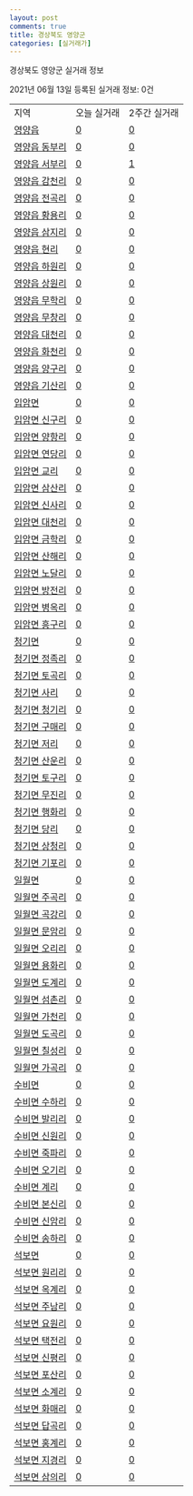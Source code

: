 ```yaml
---
layout: post
comments: true
title: 경상북도 영양군
categories: [실거래가]
---
```


경상북도 영양군 실거래 정보

2021년 06월 13일 등록된 실거래 정보: 0건


<table class="sortable">
  <tr>
    <td>지역</td>
    <td>오늘 실거래</td>
    <td>2주간 실거래</td>
  </tr>

  
  <tr class="item">
    <td><a href="4776025000.html">영양읍</a></td>
    <td><a href="4776025000.html">0</a></td>
    <td><a href="4776025000.html">0</a></td>
  </tr>
    

  <tr class="item">
    <td><a href="4776025021.html">영양읍 동부리</a></td>
    <td><a href="4776025021.html">0</a></td>
    <td><a href="4776025021.html">0</a></td>
  </tr>
    

  <tr class="item">
    <td><a href="4776025022.html">영양읍 서부리</a></td>
    <td><a href="4776025022.html">0</a></td>
    <td><a href="4776025022.html">1</a></td>
  </tr>
    

  <tr class="item">
    <td><a href="4776025023.html">영양읍 감천리</a></td>
    <td><a href="4776025023.html">0</a></td>
    <td><a href="4776025023.html">0</a></td>
  </tr>
    

  <tr class="item">
    <td><a href="4776025024.html">영양읍 전곡리</a></td>
    <td><a href="4776025024.html">0</a></td>
    <td><a href="4776025024.html">0</a></td>
  </tr>
    

  <tr class="item">
    <td><a href="4776025025.html">영양읍 황용리</a></td>
    <td><a href="4776025025.html">0</a></td>
    <td><a href="4776025025.html">0</a></td>
  </tr>
    

  <tr class="item">
    <td><a href="4776025026.html">영양읍 삼지리</a></td>
    <td><a href="4776025026.html">0</a></td>
    <td><a href="4776025026.html">0</a></td>
  </tr>
    

  <tr class="item">
    <td><a href="4776025027.html">영양읍 현리</a></td>
    <td><a href="4776025027.html">0</a></td>
    <td><a href="4776025027.html">0</a></td>
  </tr>
    

  <tr class="item">
    <td><a href="4776025028.html">영양읍 하원리</a></td>
    <td><a href="4776025028.html">0</a></td>
    <td><a href="4776025028.html">0</a></td>
  </tr>
    

  <tr class="item">
    <td><a href="4776025029.html">영양읍 상원리</a></td>
    <td><a href="4776025029.html">0</a></td>
    <td><a href="4776025029.html">0</a></td>
  </tr>
    

  <tr class="item">
    <td><a href="4776025030.html">영양읍 무학리</a></td>
    <td><a href="4776025030.html">0</a></td>
    <td><a href="4776025030.html">0</a></td>
  </tr>
    

  <tr class="item">
    <td><a href="4776025031.html">영양읍 무창리</a></td>
    <td><a href="4776025031.html">0</a></td>
    <td><a href="4776025031.html">0</a></td>
  </tr>
    

  <tr class="item">
    <td><a href="4776025032.html">영양읍 대천리</a></td>
    <td><a href="4776025032.html">0</a></td>
    <td><a href="4776025032.html">0</a></td>
  </tr>
    

  <tr class="item">
    <td><a href="4776025033.html">영양읍 화천리</a></td>
    <td><a href="4776025033.html">0</a></td>
    <td><a href="4776025033.html">0</a></td>
  </tr>
    

  <tr class="item">
    <td><a href="4776025034.html">영양읍 양구리</a></td>
    <td><a href="4776025034.html">0</a></td>
    <td><a href="4776025034.html">0</a></td>
  </tr>
    

  <tr class="item">
    <td><a href="4776025035.html">영양읍 기산리</a></td>
    <td><a href="4776025035.html">0</a></td>
    <td><a href="4776025035.html">0</a></td>
  </tr>
    

  <tr class="item">
    <td><a href="4776031000.html">입암면</a></td>
    <td><a href="4776031000.html">0</a></td>
    <td><a href="4776031000.html">0</a></td>
  </tr>
    

  <tr class="item">
    <td><a href="4776031034.html">입암면 신구리</a></td>
    <td><a href="4776031034.html">0</a></td>
    <td><a href="4776031034.html">0</a></td>
  </tr>
    

  <tr class="item">
    <td><a href="4776031035.html">입암면 양항리</a></td>
    <td><a href="4776031035.html">0</a></td>
    <td><a href="4776031035.html">0</a></td>
  </tr>
    

  <tr class="item">
    <td><a href="4776031036.html">입암면 연당리</a></td>
    <td><a href="4776031036.html">0</a></td>
    <td><a href="4776031036.html">0</a></td>
  </tr>
    

  <tr class="item">
    <td><a href="4776031037.html">입암면 교리</a></td>
    <td><a href="4776031037.html">0</a></td>
    <td><a href="4776031037.html">0</a></td>
  </tr>
    

  <tr class="item">
    <td><a href="4776031038.html">입암면 삼산리</a></td>
    <td><a href="4776031038.html">0</a></td>
    <td><a href="4776031038.html">0</a></td>
  </tr>
    

  <tr class="item">
    <td><a href="4776031039.html">입암면 신사리</a></td>
    <td><a href="4776031039.html">0</a></td>
    <td><a href="4776031039.html">0</a></td>
  </tr>
    

  <tr class="item">
    <td><a href="4776031040.html">입암면 대천리</a></td>
    <td><a href="4776031040.html">0</a></td>
    <td><a href="4776031040.html">0</a></td>
  </tr>
    

  <tr class="item">
    <td><a href="4776031041.html">입암면 금학리</a></td>
    <td><a href="4776031041.html">0</a></td>
    <td><a href="4776031041.html">0</a></td>
  </tr>
    

  <tr class="item">
    <td><a href="4776031042.html">입암면 산해리</a></td>
    <td><a href="4776031042.html">0</a></td>
    <td><a href="4776031042.html">0</a></td>
  </tr>
    

  <tr class="item">
    <td><a href="4776031043.html">입암면 노달리</a></td>
    <td><a href="4776031043.html">0</a></td>
    <td><a href="4776031043.html">0</a></td>
  </tr>
    

  <tr class="item">
    <td><a href="4776031044.html">입암면 방전리</a></td>
    <td><a href="4776031044.html">0</a></td>
    <td><a href="4776031044.html">0</a></td>
  </tr>
    

  <tr class="item">
    <td><a href="4776031045.html">입암면 병옥리</a></td>
    <td><a href="4776031045.html">0</a></td>
    <td><a href="4776031045.html">0</a></td>
  </tr>
    

  <tr class="item">
    <td><a href="4776031046.html">입암면 흥구리</a></td>
    <td><a href="4776031046.html">0</a></td>
    <td><a href="4776031046.html">0</a></td>
  </tr>
    

  <tr class="item">
    <td><a href="4776032000.html">청기면</a></td>
    <td><a href="4776032000.html">0</a></td>
    <td><a href="4776032000.html">0</a></td>
  </tr>
    

  <tr class="item">
    <td><a href="4776032034.html">청기면 정족리</a></td>
    <td><a href="4776032034.html">0</a></td>
    <td><a href="4776032034.html">0</a></td>
  </tr>
    

  <tr class="item">
    <td><a href="4776032035.html">청기면 토곡리</a></td>
    <td><a href="4776032035.html">0</a></td>
    <td><a href="4776032035.html">0</a></td>
  </tr>
    

  <tr class="item">
    <td><a href="4776032036.html">청기면 사리</a></td>
    <td><a href="4776032036.html">0</a></td>
    <td><a href="4776032036.html">0</a></td>
  </tr>
    

  <tr class="item">
    <td><a href="4776032037.html">청기면 청기리</a></td>
    <td><a href="4776032037.html">0</a></td>
    <td><a href="4776032037.html">0</a></td>
  </tr>
    

  <tr class="item">
    <td><a href="4776032038.html">청기면 구매리</a></td>
    <td><a href="4776032038.html">0</a></td>
    <td><a href="4776032038.html">0</a></td>
  </tr>
    

  <tr class="item">
    <td><a href="4776032039.html">청기면 저리</a></td>
    <td><a href="4776032039.html">0</a></td>
    <td><a href="4776032039.html">0</a></td>
  </tr>
    

  <tr class="item">
    <td><a href="4776032040.html">청기면 산운리</a></td>
    <td><a href="4776032040.html">0</a></td>
    <td><a href="4776032040.html">0</a></td>
  </tr>
    

  <tr class="item">
    <td><a href="4776032041.html">청기면 토구리</a></td>
    <td><a href="4776032041.html">0</a></td>
    <td><a href="4776032041.html">0</a></td>
  </tr>
    

  <tr class="item">
    <td><a href="4776032042.html">청기면 무진리</a></td>
    <td><a href="4776032042.html">0</a></td>
    <td><a href="4776032042.html">0</a></td>
  </tr>
    

  <tr class="item">
    <td><a href="4776032043.html">청기면 행화리</a></td>
    <td><a href="4776032043.html">0</a></td>
    <td><a href="4776032043.html">0</a></td>
  </tr>
    

  <tr class="item">
    <td><a href="4776032044.html">청기면 당리</a></td>
    <td><a href="4776032044.html">0</a></td>
    <td><a href="4776032044.html">0</a></td>
  </tr>
    

  <tr class="item">
    <td><a href="4776032045.html">청기면 상청리</a></td>
    <td><a href="4776032045.html">0</a></td>
    <td><a href="4776032045.html">0</a></td>
  </tr>
    

  <tr class="item">
    <td><a href="4776032046.html">청기면 기포리</a></td>
    <td><a href="4776032046.html">0</a></td>
    <td><a href="4776032046.html">0</a></td>
  </tr>
    

  <tr class="item">
    <td><a href="4776033000.html">일월면</a></td>
    <td><a href="4776033000.html">0</a></td>
    <td><a href="4776033000.html">0</a></td>
  </tr>
    

  <tr class="item">
    <td><a href="4776033032.html">일월면 주곡리</a></td>
    <td><a href="4776033032.html">0</a></td>
    <td><a href="4776033032.html">0</a></td>
  </tr>
    

  <tr class="item">
    <td><a href="4776033033.html">일월면 곡강리</a></td>
    <td><a href="4776033033.html">0</a></td>
    <td><a href="4776033033.html">0</a></td>
  </tr>
    

  <tr class="item">
    <td><a href="4776033034.html">일월면 문암리</a></td>
    <td><a href="4776033034.html">0</a></td>
    <td><a href="4776033034.html">0</a></td>
  </tr>
    

  <tr class="item">
    <td><a href="4776033035.html">일월면 오리리</a></td>
    <td><a href="4776033035.html">0</a></td>
    <td><a href="4776033035.html">0</a></td>
  </tr>
    

  <tr class="item">
    <td><a href="4776033036.html">일월면 용화리</a></td>
    <td><a href="4776033036.html">0</a></td>
    <td><a href="4776033036.html">0</a></td>
  </tr>
    

  <tr class="item">
    <td><a href="4776033037.html">일월면 도계리</a></td>
    <td><a href="4776033037.html">0</a></td>
    <td><a href="4776033037.html">0</a></td>
  </tr>
    

  <tr class="item">
    <td><a href="4776033038.html">일월면 섬촌리</a></td>
    <td><a href="4776033038.html">0</a></td>
    <td><a href="4776033038.html">0</a></td>
  </tr>
    

  <tr class="item">
    <td><a href="4776033039.html">일월면 가천리</a></td>
    <td><a href="4776033039.html">0</a></td>
    <td><a href="4776033039.html">0</a></td>
  </tr>
    

  <tr class="item">
    <td><a href="4776033040.html">일월면 도곡리</a></td>
    <td><a href="4776033040.html">0</a></td>
    <td><a href="4776033040.html">0</a></td>
  </tr>
    

  <tr class="item">
    <td><a href="4776033041.html">일월면 칠성리</a></td>
    <td><a href="4776033041.html">0</a></td>
    <td><a href="4776033041.html">0</a></td>
  </tr>
    

  <tr class="item">
    <td><a href="4776033042.html">일월면 가곡리</a></td>
    <td><a href="4776033042.html">0</a></td>
    <td><a href="4776033042.html">0</a></td>
  </tr>
    

  <tr class="item">
    <td><a href="4776034000.html">수비면</a></td>
    <td><a href="4776034000.html">0</a></td>
    <td><a href="4776034000.html">0</a></td>
  </tr>
    

  <tr class="item">
    <td><a href="4776034030.html">수비면 수하리</a></td>
    <td><a href="4776034030.html">0</a></td>
    <td><a href="4776034030.html">0</a></td>
  </tr>
    

  <tr class="item">
    <td><a href="4776034031.html">수비면 발리리</a></td>
    <td><a href="4776034031.html">0</a></td>
    <td><a href="4776034031.html">0</a></td>
  </tr>
    

  <tr class="item">
    <td><a href="4776034032.html">수비면 신원리</a></td>
    <td><a href="4776034032.html">0</a></td>
    <td><a href="4776034032.html">0</a></td>
  </tr>
    

  <tr class="item">
    <td><a href="4776034033.html">수비면 죽파리</a></td>
    <td><a href="4776034033.html">0</a></td>
    <td><a href="4776034033.html">0</a></td>
  </tr>
    

  <tr class="item">
    <td><a href="4776034034.html">수비면 오기리</a></td>
    <td><a href="4776034034.html">0</a></td>
    <td><a href="4776034034.html">0</a></td>
  </tr>
    

  <tr class="item">
    <td><a href="4776034035.html">수비면 계리</a></td>
    <td><a href="4776034035.html">0</a></td>
    <td><a href="4776034035.html">0</a></td>
  </tr>
    

  <tr class="item">
    <td><a href="4776034036.html">수비면 본신리</a></td>
    <td><a href="4776034036.html">0</a></td>
    <td><a href="4776034036.html">0</a></td>
  </tr>
    

  <tr class="item">
    <td><a href="4776034037.html">수비면 신암리</a></td>
    <td><a href="4776034037.html">0</a></td>
    <td><a href="4776034037.html">0</a></td>
  </tr>
    

  <tr class="item">
    <td><a href="4776034038.html">수비면 송하리</a></td>
    <td><a href="4776034038.html">0</a></td>
    <td><a href="4776034038.html">0</a></td>
  </tr>
    

  <tr class="item">
    <td><a href="4776035000.html">석보면</a></td>
    <td><a href="4776035000.html">0</a></td>
    <td><a href="4776035000.html">0</a></td>
  </tr>
    

  <tr class="item">
    <td><a href="4776035034.html">석보면 원리리</a></td>
    <td><a href="4776035034.html">0</a></td>
    <td><a href="4776035034.html">0</a></td>
  </tr>
    

  <tr class="item">
    <td><a href="4776035035.html">석보면 옥계리</a></td>
    <td><a href="4776035035.html">0</a></td>
    <td><a href="4776035035.html">0</a></td>
  </tr>
    

  <tr class="item">
    <td><a href="4776035036.html">석보면 주남리</a></td>
    <td><a href="4776035036.html">0</a></td>
    <td><a href="4776035036.html">0</a></td>
  </tr>
    

  <tr class="item">
    <td><a href="4776035037.html">석보면 요원리</a></td>
    <td><a href="4776035037.html">0</a></td>
    <td><a href="4776035037.html">0</a></td>
  </tr>
    

  <tr class="item">
    <td><a href="4776035038.html">석보면 택전리</a></td>
    <td><a href="4776035038.html">0</a></td>
    <td><a href="4776035038.html">0</a></td>
  </tr>
    

  <tr class="item">
    <td><a href="4776035039.html">석보면 신평리</a></td>
    <td><a href="4776035039.html">0</a></td>
    <td><a href="4776035039.html">0</a></td>
  </tr>
    

  <tr class="item">
    <td><a href="4776035040.html">석보면 포산리</a></td>
    <td><a href="4776035040.html">0</a></td>
    <td><a href="4776035040.html">0</a></td>
  </tr>
    

  <tr class="item">
    <td><a href="4776035041.html">석보면 소계리</a></td>
    <td><a href="4776035041.html">0</a></td>
    <td><a href="4776035041.html">0</a></td>
  </tr>
    

  <tr class="item">
    <td><a href="4776035042.html">석보면 화매리</a></td>
    <td><a href="4776035042.html">0</a></td>
    <td><a href="4776035042.html">0</a></td>
  </tr>
    

  <tr class="item">
    <td><a href="4776035043.html">석보면 답곡리</a></td>
    <td><a href="4776035043.html">0</a></td>
    <td><a href="4776035043.html">0</a></td>
  </tr>
    

  <tr class="item">
    <td><a href="4776035044.html">석보면 홍계리</a></td>
    <td><a href="4776035044.html">0</a></td>
    <td><a href="4776035044.html">0</a></td>
  </tr>
    

  <tr class="item">
    <td><a href="4776035045.html">석보면 지경리</a></td>
    <td><a href="4776035045.html">0</a></td>
    <td><a href="4776035045.html">0</a></td>
  </tr>
    

  <tr class="item">
    <td><a href="4776035046.html">석보면 삼의리</a></td>
    <td><a href="4776035046.html">0</a></td>
    <td><a href="4776035046.html">0</a></td>
  </tr>
    


</table>
    